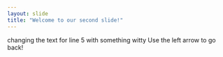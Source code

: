 ```yaml
---
layout: slide
title: "Welcome to our second slide!"
---
```

changing the text for line 5 with something witty
Use the left arrow to go back!
